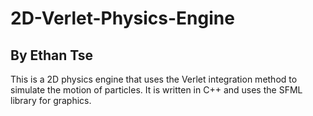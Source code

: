 # 2D-Verlet-Physics-Engine

## By Ethan Tse

This is a 2D physics engine that uses the Verlet integration method to simulate the motion of particles. It is written in C++ and uses the SFML library for graphics.